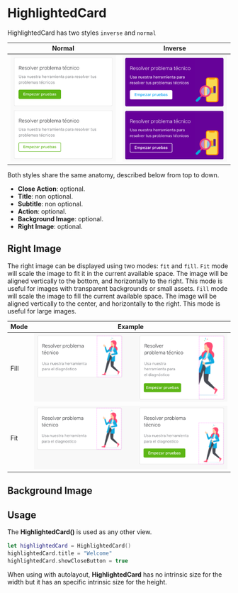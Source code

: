 # HighlightedCard
HighlightedCard has two styles `inverse` and `normal`

|  Normal  |    Inverse    |
|----------|:-------------:|
| ![custom](./docs/images/highlighted-card-normal.png) |  ![custom](./docs/images/highlighted-card-inverse.png) |

Both styles share the same anatomy, described below from top to down.

* **Close Action**: optional.
* **Title**: non optional.
* **Subtitle**: non optional.
* **Action**: optional.
* **Background Image**: optional.
* **Right Image**: optional.

## Right Image
The right image can be displayed using two modes: `fit` and `fill`.
`Fit` mode will scale the image to fit it in the current available space. The image will be aligned vertically to the bottom, and horizontally to the right. This mode is useful for images with transparent backgrounds or small assets.
`Fill` mode will scale the image to fill the current available space. The image will be aligned vertically to the center, and horizontally to the right. This mode is useful for large images.

| Mode      |    Example    |
|------------|:--------------:|
| Fill          | ![custom](./docs/images/highlighted-card-image-fill.png)  |
| Fit           | ![custom](./docs/images/highlighted-card-image-fit.png)  |

## Background Image

## Usage

The **HighlightedCard()** is used as any other view. 

```swift
let highlightedCard = HighlightedCard()
highlightedCard.title = "Welcome"
highlightedCard.showCloseButton = true
```

When using with autolayout, **HighlightedCard** has no intrinsic size for the width but it has an specific intrinsic size for the height.
